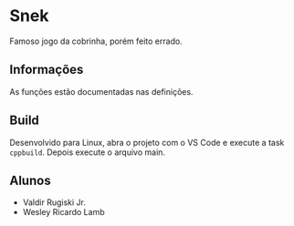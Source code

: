 # Snek

Famoso jogo da cobrinha, porém feito errado.

## Informações

As funções estão documentadas nas definições.

## Build

Desenvolvido para Linux, abra o projeto com o VS Code e execute a task `cppbuild`. Depois execute o arquivo main.

## Alunos
- Valdir Rugiski Jr.
- Wesley Ricardo Lamb